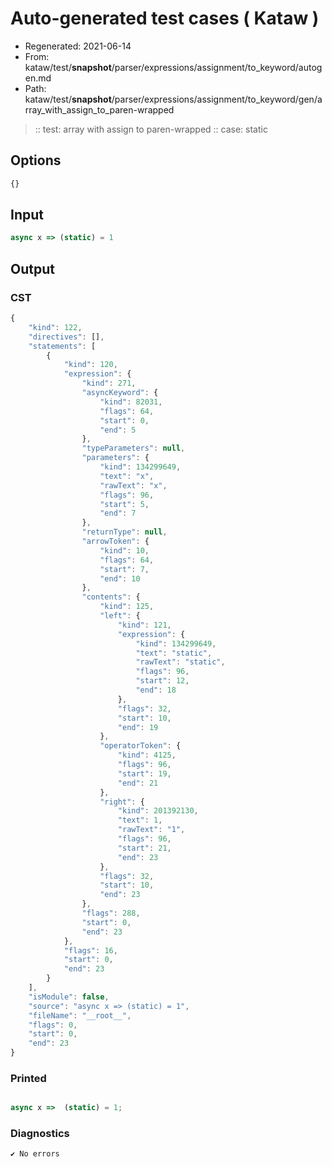 # Auto-generated test cases ( Kataw )
- Regenerated: 2021-06-14
- From: kataw/test/__snapshot__/parser/expressions/assignment/to_keyword/autogen.md
- Path: kataw/test/__snapshot__/parser/expressions/assignment/to_keyword/gen/array_with_assign_to_paren-wrapped
> :: test: array with assign to paren-wrapped
> :: case: static
## Options

`````js
{}
`````
## Input

`````js
async x => (static) = 1
`````
## Output

### CST

```javascript
{
    "kind": 122,
    "directives": [],
    "statements": [
        {
            "kind": 120,
            "expression": {
                "kind": 271,
                "asyncKeyword": {
                    "kind": 82031,
                    "flags": 64,
                    "start": 0,
                    "end": 5
                },
                "typeParameters": null,
                "parameters": {
                    "kind": 134299649,
                    "text": "x",
                    "rawText": "x",
                    "flags": 96,
                    "start": 5,
                    "end": 7
                },
                "returnType": null,
                "arrowToken": {
                    "kind": 10,
                    "flags": 64,
                    "start": 7,
                    "end": 10
                },
                "contents": {
                    "kind": 125,
                    "left": {
                        "kind": 121,
                        "expression": {
                            "kind": 134299649,
                            "text": "static",
                            "rawText": "static",
                            "flags": 96,
                            "start": 12,
                            "end": 18
                        },
                        "flags": 32,
                        "start": 10,
                        "end": 19
                    },
                    "operatorToken": {
                        "kind": 4125,
                        "flags": 96,
                        "start": 19,
                        "end": 21
                    },
                    "right": {
                        "kind": 201392130,
                        "text": 1,
                        "rawText": "1",
                        "flags": 96,
                        "start": 21,
                        "end": 23
                    },
                    "flags": 32,
                    "start": 10,
                    "end": 23
                },
                "flags": 288,
                "start": 0,
                "end": 23
            },
            "flags": 16,
            "start": 0,
            "end": 23
        }
    ],
    "isModule": false,
    "source": "async x => (static) = 1",
    "fileName": "__root__",
    "flags": 0,
    "start": 0,
    "end": 23
}
```

### Printed

```javascript

async x =>  (static) = 1;
```

### Diagnostics

```javascript
✔ No errors
```

